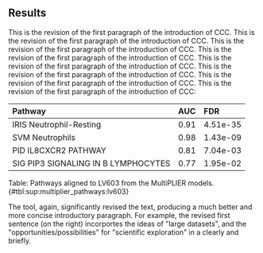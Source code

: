 ## Results

This is the revision of the first paragraph of the introduction of CCC.
This is the revision of the first paragraph of the introduction of CCC.
This is the revision of the first paragraph of the introduction of CCC.
This is the revision of the first paragraph of the introduction of CCC.
This is the revision of the first paragraph of the introduction of CCC.
This is the revision of the first paragraph of the introduction of CCC.
This is the revision of the first paragraph of the introduction of CCC.
This is the revision of the first paragraph of the introduction of CCC:

| Pathway                             | AUC   | FDR      |
|:------------------------------------|:------|:---------|
| IRIS Neutrophil-Resting             | 0.91  | 4.51e-35 |
| SVM Neutrophils                     | 0.98  | 1.43e-09 |
| PID IL8CXCR2 PATHWAY                | 0.81  | 7.04e-03 |
| SIG PIP3 SIGNALING IN B LYMPHOCYTES | 0.77  | 1.95e-02 |

Table: Pathways aligned to LV603 from the MultiPLIER models. {#tbl:sup:multiplier_pathways:lv603}

The tool, again, significantly revised the text, producing a much better and more concise introductory paragraph.
For example, the revised first sentence (on the right) incorportes the ideas of "large datasets", and the "opportunities/possibilities" for "scientific exploration" in a clearly and briefly.
